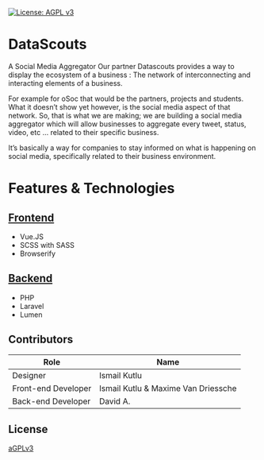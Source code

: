 [![License: AGPL v3](https://img.shields.io/badge/License-AGPL%20v3-blue.svg)](https://www.gnu.org/licenses/agpl-3.0)

# DataScouts

A Social Media Aggregator
Our partner Datascouts provides a way to display the ecosystem of a business :
The network of interconnecting and interacting elements of a business.

For example for oSoc that would be the partners, projects and students. What it doesn’t show yet however, is the social media aspect of that network.
So, that is what we are making; 
we are building a social media aggregator which will allow businesses to aggregate every tweet, status, video, etc ... related to their specific business.

It’s basically a way for companies to stay informed on what is happening on social media, specifically related to their business environment.

# Features & Technologies

## [Frontend](./frontend/)

- Vue.JS
- SCSS with SASS
- Browserify

## [Backend](./backend/)

- PHP
- Laravel
- Lumen

## Contributors

Role | Name
------------------- | ---
Designer | Ismail Kutlu
Front-end Developer | Ismail Kutlu & Maxime Van Driessche
Back-end Developer  | David A.

## License

[aGPLv3](https://opensource.org/licenses/AGPL-3.0)
